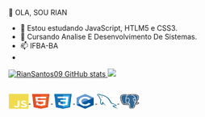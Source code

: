 👋 OLA, SOU RIAN


- 🔭 Estou estudando JavaScript, HTLM5 e CSS3.
- 🌱 Cursando Analise E Desenvolvimento De Sistemas.
- 📫 IFBA-BA
- 
<div>
   <a href="https://github.com/RianSantos09">
  
  ![RianSantos09 GitHub stats](https://github-readme-stats.vercel.app/api?username=Maxixee&show_icons=true&theme=dark&count_private=true&)
  <img height="180em" src="https://github-readme-stats.vercel.app/api/top-langs/?username=Maxixee&layout=compact&langs_count=7&theme=dracula"/>
</div>


<div style="display: inline_block"><br>
  <img align="center" alt="Rian-Js" height="30" width="40" src="https://raw.githubusercontent.com/devicons/devicon/master/icons/javascript/javascript-plain.svg">
  <img align="center" alt="Rian-HTML" height="30" width="40" src="https://raw.githubusercontent.com/devicons/devicon/master/icons/html5/html5-original.svg">
  <img align="center" alt="Rian-CSS" height="30" width="40" src="https://raw.githubusercontent.com/devicons/devicon/master/icons/css3/css3-original.svg">
  <img align="center" alt="Rian-C" height="30" width="40" src="https://raw.githubusercontent.com/devicons/devicon/master/icons/c/c-original.svg">
  <img align="center" alt="Rian-MySQL" height="30" width="40" src="https://raw.githubusercontent.com/devicons/devicon/master/icons/mysql/mysql-original.svg">
  <img align="center" alt="Rian-PostgreSQL" height="30" width="40" src="https://raw.githubusercontent.com/devicons/devicon/master/icons/postgresql/postgresql-original.svg">
</body>
</div>
